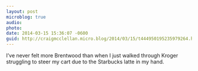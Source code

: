 ```yaml
---
layout: post
microblog: true
audio: 
photo: 
date: 2014-03-15 15:36:07 -0600
guid: http://craigmcclellan.micro.blog/2014/03/15/t444950195235979264.html
---
```

I’ve never felt more Brentwood than when I just walked through Kroger struggling to steer my cart due to the Starbucks latte in my hand.

